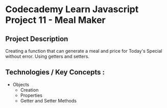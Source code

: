 # Codecademy Learn Javascript Project 11 - Meal Maker

## Project Description
Creating a function that can generate a meal and price for Today's Special without error. Using getters and setters.

   
## Technologies / Key Concepts :
- Objects
    - Creation
    - Properties
    - Getter and Setter Methods
